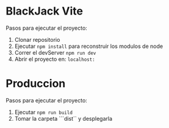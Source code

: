 # BlackJack Vite

Pasos para ejecutar el proyecto:

1. Clonar repositorio
2. Ejecutar ```npm install``` para reconstruir los modulos de node
3. Correr el devServer ```npm run dev```
4. Abrir el proyecto en: ``` localhost: ```

# Produccion

Pasos para ejecutar el proyecto:

1. Ejecutar ```npm run build``` 
3. Tomar la carpeta ```dist`` y desplegarla